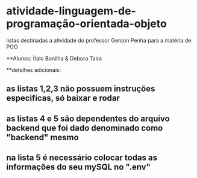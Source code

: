 # atividade-linguagem-de-programação-orientada-objeto
listas destinadas a atividade do professor Gerson Penha para a matéria de POO

**Alunos: Ítalo Bonilha & Debora Taira

**detalhes adicionais:
<h2> as listas 1,2,3 não possuem instruções especifícas, só baixar e rodar <h2>
  <h2> as listas 4 e 5 são dependentes do arquivo backend que foi dado denominado como "backend" mesmo
    <h2> na lista 5 é necessário colocar todas as informações do seu mySQL no ".env" <h2>
